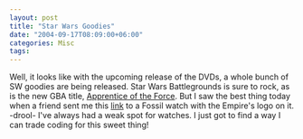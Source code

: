 ```yaml
---
layout: post
title: "Star Wars Goodies"
date: "2004-09-17T08:09:00+06:00"
categories: Misc 
tags: 
---
```


Well, it looks like with the upcoming release of the DVDs, a whole bunch of SW goodies are being released. Star Wars Battlegrounds is sure to rock, as is the new GBA title, <a href="http://www.starwarstrilogygba.com/us/">Apprentice of the Force</a>. But I saw the best thing today when a friend sent me this <a href="http://www.fossil.com/shopping/product/detailmain.jsp?itemID=19605&itemType=PRODUCT&iMainCat=965&iSubCat=1076&iProductID=19605">link</a> to a Fossil watch with the Empire's logo on it. -drool- I've always had a weak spot for watches. I just got to find a way I can trade coding for this sweet thing!